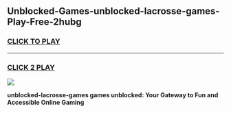 
## Unblocked-Games-unblocked-lacrosse-games-Play-Free-2hubg
<h3>
<a href="https://premium76.site?title=unblocked-lacrosse-games&ref=15A">CLICK TO PLAY</a></h3>
<hr>

<h3>
<a href="https://premium76.site?title=unblocked-lacrosse-games&ref=15A">CLICK 2 PLAY</a>
  
</h3>

<a href="https://premium76.site?title=unblocked-lacrosse-games&ref=15A"><img src="https://clearcache.store/games.png"></a>


**unblocked-lacrosse-games games unblocked: Your Gateway to Fun and Accessible Online Gaming**
